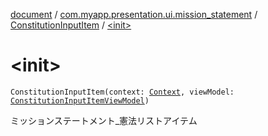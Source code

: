 [document](../../index.md) / [com.myapp.presentation.ui.mission_statement](../index.md) / [ConstitutionInputItem](index.md) / [&lt;init&gt;](./-init-.md)

# &lt;init&gt;

`ConstitutionInputItem(context: `[`Context`](https://developer.android.com/reference/android/content/Context.html)`, viewModel: `[`ConstitutionInputItemViewModel`](../-constitution-input-item-view-model/index.md)`)`

ミッションステートメント_憲法リストアイテム

